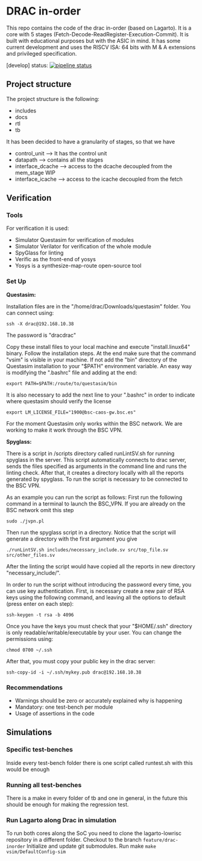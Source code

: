 # DRAC in-order

This repo contains the code of the drac in-order (based on Lagarto). It is a core with 5 stages (Fetch-Decode-ReadRegister-Execution-Commit). It is built with educational purposes but with the ASIC in mind. It has some current development and uses the RISCV ISA: 64 bits with M & A extensions and privileged specification.

[develop] status: [![pipeline status](https://repo.hca.bsc.es/gitlab/lagarto/drac-inorder/badges/develop/pipeline.svg)](https://repo.hca.bsc.es/gitlab/lagarto/drac-inorder/commits/develop)

## Project structure

The project structure is the following:

* includes
* docs
* rtl
* tb

It has been decided to have a granularity of stages, so that we have

* control_unit --> It has the control unit
* datapath --> contains all the stages
* interface_dcache --> access to the dcache decoupled from the mem_stage WIP
* interface_icache --> access to the icache decoupled from the fetch

## Verification

### Tools

For verification it is used:

* Simulator Questasim for verification of modules
* Simulator Verilator for verification of the whole module
* SpyGlass for linting
* Verific as the front-end of yosys
* Yosys is a synthesize-map-route open-source tool

### Set Up

**Questasim:**

Installation files are in the "/home/drac/Downloads/questasim" folder. You can connect using:

```
ssh -X drac@192.168.10.38
```

The password is "dracdrac"

Copy these install files to your local machine and execute "install.linux64" binary. Follow the installation steps. At the end make sure that the command "vsim" is visible in your machine. If not add the "bin" directory of the Questasim installation to your "$PATH" environment variable. An easy way is modifying the ".bashrc" file and adding at the end:

```
export PATH=$PATH:/route/to/questasim/bin
```

It is also necessary to add the next line to your ".bashrc" in order to indicate where questasim should verify the license

```
export LM_LICENSE_FILE="1900@bsc-caos-gw.bsc.es"
```

For the moment Questasim only works within the BSC network. We are working to make it work through the BSC VPN.

**Spyglass:**

There is a script in /scripts directory called runLintSV.sh for running spyglass in the server. This script automatically connects to drac server, sends the files specified as arguments in the command line and runs the linting check. After that, it creates a directory locally with all the reports generated by spyglass. To run the script is necessary to be connected to the BSC VPN.

As an example you can run the script as follows:
First run the following command in a terminal to launch the BSC_VPN. If you are already on the BSC network omit this step

```
sudo ./jvpn.pl
```

Then run the spyglass script in a directory. Notice that the script will generate a directory with the first argument you give

```
./runLintSV.sh includes/necessary_include.sv src/top_file.sv src/other_files.sv
```

After the linting the script would have copied all the reports in new directory "necessary_include/".

In order to run the script without introducing the password every time, you can use key authentication. First, is necessary create a new pair of RSA keys using the following command, and leaving all the options to default (press enter on each step):

```
ssh-keygen -t rsa -b 4096
```

Once you have the keys you must check that your "$HOME/.ssh" directory is only readable/writable/executable by your user. You can change the permissions using:

```
chmod 0700 ~/.ssh
```

After that, you must copy your public key in the drac server:

```
ssh-copy-id -i ~/.ssh/mykey.pub drac@192.168.10.38
```

### Recommendations

* Warnings should be zero or accurately explained why is happening
* Mandatory: one test-bench per module
* Usage of assertions in the code

## Simulations

### Specific test-benches

Inside every test-bench folder there is one script called runtest.sh with this would be enough

### Running all test-benches

There is a make in every folder of tb and one in general, in the future this should be enough for making the regression test.

### Run Lagarto along Drac in simulation

To run both cores along the SoC you need to clone the lagarto-lowrisc repository in a different folder.
Checkout to the branch ```feature/drac-inorder```
Initialize and update git submodules.
Run make ```make vsim/DefaultConfig-sim```
